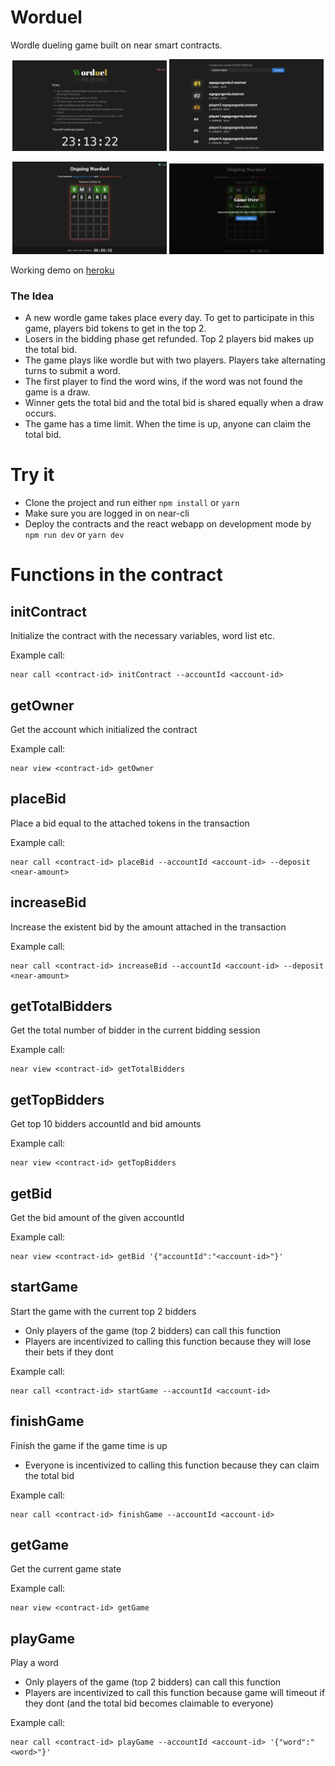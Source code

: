 Worduel
==================

Wordle dueling game built on near smart contracts.

<p align="middle">
  <img src="Screen%20Shot%202022-04-17%20at%2005.03.53.png" width="49%" />
  <img src="Screen%20Shot%202022-04-17%20at%2005.17.41.png" width="49%" /> 
</p>
<p align="middle">
  <img src="Screen%20Shot%202022-04-17%20at%2005.05.17.png" width="49%" /> 
  <img src="Screen%20Shot%202022-04-17%20at%2005.06.13.png" width="49%" />
</p>

Working demo on [heroku](https://rocky-sands-27300.herokuapp.com/)

### The Idea
- A new wordle game takes place every day. To get to participate in this game, players bid tokens to get in the top 2.
- Losers in the bidding phase get refunded. Top 2 players bid makes up the total bid.
- The game plays like wordle but with two players. Players take alternating turns to submit a word.
- The first player to find the word wins, if the word was not found the game is a draw.
- Winner gets the total bid and the total bid is shared equally when a draw occurs.
- The game has a time limit. When the time is up, anyone can claim the total bid.

# Try it

- Clone the project and run either `npm install` or `yarn`
- Make sure you are logged in on near-cli
- Deploy the contracts and the react webapp on development mode by `npm run dev` or `yarn dev`

# Functions in the contract
initContract
---
Initialize the contract with the necessary variables, word list etc.

Example call:
```
near call <contract-id> initContract --accountId <account-id>
```
getOwner
---
Get the account which initialized the contract


Example call:
```
near view <contract-id> getOwner
```
placeBid
---
Place a bid equal to the attached tokens in the transaction

Example call:
```
near call <contract-id> placeBid --accountId <account-id> --deposit <near-amount>
```
increaseBid
---
Increase the existent bid by the amount attached in the transaction

Example call:
```
near call <contract-id> increaseBid --accountId <account-id> --deposit <near-amount>
```
getTotalBidders
---
Get the total number of bidder in the current bidding session

Example call:
```
near view <contract-id> getTotalBidders
```
getTopBidders
---
Get top 10 bidders accountId and bid amounts

Example call:
```
near view <contract-id> getTopBidders
```
getBid
---
Get the bid amount of the given accountId

Example call:
```
near view <contract-id> getBid '{"accountId":"<account-id>"}'
```
startGame
---
Start the game with the current top 2 bidders
- Only players of the game (top 2 bidders) can call this function
- Players are incentivized to calling this function because they will lose their bets if they dont

Example call:
```
near call <contract-id> startGame --accountId <account-id>
```
finishGame
---
Finish the game if the game time is up
- Everyone is incentivized to calling this function because they can claim the total bid

Example call:
```
near call <contract-id> finishGame --accountId <account-id>
```
getGame
---
Get the current game state

Example call:
```
near view <contract-id> getGame
```
playGame
---
Play a word
- Only players of the game (top 2 bidders) can call this function
- Players are incentivized to call this function because game will timeout if they dont (and the total bid becomes claimable to everyone)

Example call:
```
near call <contract-id> playGame --accountId <account-id> '{"word":"<word>"}'
```

